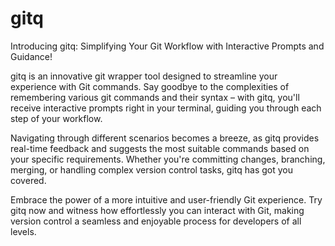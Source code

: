 # gitq

Introducing gitq: Simplifying Your Git Workflow with Interactive Prompts and Guidance!

gitq is an innovative git wrapper tool designed to streamline your experience with Git commands. Say goodbye to the complexities of remembering various git commands and their syntax – with gitq, you'll receive interactive prompts right in your terminal, guiding you through each step of your workflow.

Navigating through different scenarios becomes a breeze, as gitq provides real-time feedback and suggests the most suitable commands based on your specific requirements. Whether you're committing changes, branching, merging, or handling complex version control tasks, gitq has got you covered.

Embrace the power of a more intuitive and user-friendly Git experience. Try gitq now and witness how effortlessly you can interact with Git, making version control a seamless and enjoyable process for developers of all levels.
